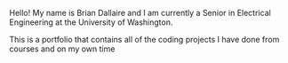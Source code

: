 Hello! My name is Brian Dallaire and I am currently a Senior in Electrical Engineering at the University of Washington.

This is a portfolio that contains all of the coding projects I have done from courses and on my own time
